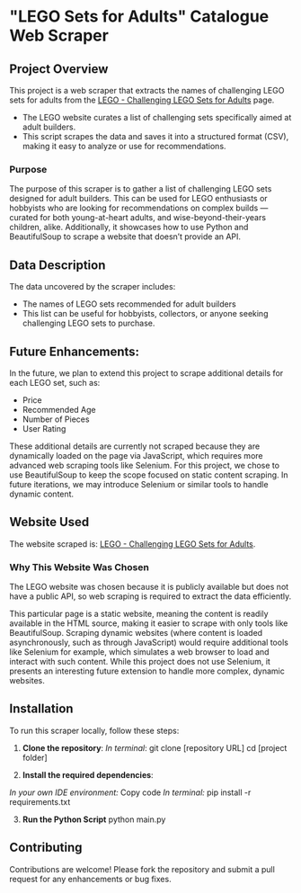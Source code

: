 # "LEGO Sets for Adults" Catalogue Web Scraper

## Project Overview

This project is a web scraper that extracts the names of challenging LEGO sets for adults from the [LEGO - Challenging LEGO Sets for Adults](https://www.lego.com/en-us/categories/adults-welcome/article/challenging-lego-sets-to-build-for-adults) page. 
- The LEGO website curates a list of challenging sets specifically aimed at adult builders. 
- This script scrapes the data and saves it into a structured format (CSV), making it easy to analyze or use for recommendations.

### Purpose

The purpose of this scraper is to gather a list of challenging LEGO sets designed for adult builders. This can be used for LEGO enthusiasts or hobbyists who are looking for recommendations on complex builds — curated for both young-at-heart adults, and wise-beyond-their-years children, alike. Additionally, it showcases how to use Python and BeautifulSoup to scrape a website that doesn’t provide an API.

## Data Description

The data uncovered by the scraper includes:
- The names of LEGO sets recommended for adult builders
- This list can be useful for hobbyists, collectors, or anyone seeking challenging LEGO sets to purchase.

## Future Enhancements: 
In the future, we plan to extend this project to scrape additional details for each LEGO set, such as:
- Price
- Recommended Age
- Number of Pieces
- User Rating

These additional details are currently not scraped because they are dynamically loaded on the page via JavaScript, which requires more advanced web scraping tools like Selenium. For this project, we chose to use BeautifulSoup to keep the scope focused on static content scraping. In future iterations, we may introduce Selenium or similar tools to handle dynamic content.

## Website Used

The website scraped is: [LEGO - Challenging LEGO Sets for Adults](https://www.lego.com/en-us/categories/adults-welcome/article/challenging-lego-sets-to-build-for-adults).

### Why This Website Was Chosen

The LEGO website was chosen because it is publicly available but does not have a public API, so web scraping is required to extract the data efficiently.

This particular page is a static website, meaning the content is readily available in the HTML source, making it easier to scrape with only tools like BeautifulSoup. Scraping dynamic websites (where content is loaded asynchronously, such as through JavaScript) would require additional tools like Selenium for example, which simulates a web browser to load and interact with such content. While this project does not use Selenium, it presents an interesting future extension to handle more complex, dynamic websites.


## Installation

To run this scraper locally, follow these steps:

1. **Clone the repository**:
    *In terminal*:
   git clone [repository URL]
   cd [project folder]

2. **Install the required dependencies**:

*In your own IDE environment:*
Copy code
*In terminal:*
pip install -r requirements.txt

3. **Run the Python Script**
python main.py

## Contributing
Contributions are welcome! Please fork the repository and submit a pull request for any enhancements or bug fixes.
